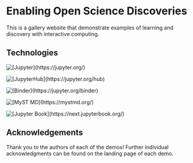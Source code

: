 # Enabling Open Science Discoveries

This is a gallery website that demonstrate examples of learning and discovery with interactive computing.

## Technologies

![](https://jupyter.org/assets/homepage/main-logo.svg "[Jupyter](https://jupyter.org/)")

![](https://jupyter.org/assets/homepage/hublogo.svg "[JupyterHub](https://jupyter.org/hub)")

![](https://jupyter.org/assets/logos/binder.svg "[Binder](https://jupyter.org/binder)")

![](https://mystmd.org/build/_assets/logo-wide-AK6GY6DB.svg "[MyST MD](https://mystmd.org/)")

![](https://next.jupyterbook.org/build/config-item-8634ffd3-26cb306075f4a5bc13a6da37b7a31cca.svg "[Jupyter Book](https://next.jupyterbook.org/)")

## Acknowledgements

Thank you to the authors of each of the demos! Further individual acknowledgments can be found on the landing page of each demo.
